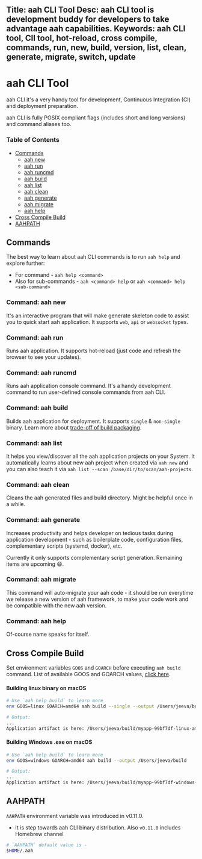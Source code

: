 Title: aah CLI Tool
Desc: aah CLI tool is development buddy for developers to take advantage aah capabilities.
Keywords: aah CLI tool, ClI tool, hot-reload, cross compile, commands, run, new, build, version, list, clean, generate, migrate, switch, update
---
# aah CLI Tool

aah CLI it's a very handy tool for development, Continuous Integration (CI) and deployment preparation.

aah CLI is fully POSIX compliant flags (includes short and long versions) and command aliases too.

### Table of Contents

  * [Commands](#commands)
    - [aah new](#command-aah-new)
    - [aah run](#command-aah-run)
    - [aah runcmd](#command-aah-runcmd)
    - [aah build](#command-aah-build)
    - [aah list](#command-aah-list)
    - [aah clean](#command-aah-clean)
    - [aah generate](#command-aah-generate)
    - [aah migrate](#command-aah-migrate)
    - [aah help](#command-aah-help)
  * [Cross Compile Build](#cross-compile-build)
  * [AAHPATH](#aahpath)

## Commands

The best way to learn about aah CLI commands is to run `aah help` and explore further:

  * For command - `aah help <command>` 
  * Also for sub-commands - `aah <command> help` or `aah <command> help <sub-command>`

### Command: aah new

It's an interactive program that will make generate skeleton code to assist you to quick start aah application. It supports `web`, `api` or `websocket` types.

### Command: aah run

Runs aah application. It supports hot-reload (just code and refresh the browser to see your updates).

### Command: aah runcmd

Runs aah application console command. It's a handy development command to run user-defined console commands from aah CLI.

### Command: aah build

Builds aah application for deployment. It supports `single` & `non-single` binary. Learn more about [trade-off of build packaging](https://docs.aahframework.org/vfs.html).

### Command: aah list

It helps you view/discover all the aah application projects on your System. It automatically learns about new aah project when created via `aah new` and you can also teach it via `aah list --scan /base/dir/to/scan/aah-projects`.

### Command: aah clean

Cleans the aah generated files and build directory. Might be helpful once in a while.

### Command: aah generate

Increases productivity and helps developer on tedious tasks during application development - such as boilerplate code, configuration files, complementary scripts (systemd, docker), etc.

Currently it only supports complementary script generation. Remaining items are upcoming 😄.

### Command: aah migrate

This command will auto-migrate your aah code - it should be run everytime we release a new version of aah framework,
to make your code work and be compatible with the new aah version.
### Command: aah help

Of-course name speaks for itself.

## Cross Compile Build

Set environment variables `GOOS` and `GOARCH` before executing `aah build` command. List of available GOOS and GOARCH values, [click here](https://golang.org/doc/install/source#environment).

#### Building linux binary on macOS

```bash
# Use `aah help build` to learn more
env GOOS=linux GOARCH=amd64 aah build --single --output /Users/jeeva/build

# Output:
...
Application artifact is here: /Users/jeeva/build/myapp-99bf7df-linux-amd64.zip
```

#### Building Windows .exe on macOS

```bash
# Use `aah help build` to learn more
env GOOS=windows GOARCH=amd64 aah build --output /Users/jeeva/build

# Output:
...
Application artifact is here: /Users/jeeva/build/myapp-99bf7df-windows-amd64.zip
```

## AAHPATH

`AAHPATH` environment variable was introduced in v0.11.0.

  * It is step towards aah CLI binary distribution. Also `v0.11.0` includes Homebrew channel 

```bash
# `AAHPATH` default value is -
$HOME/.aah
```